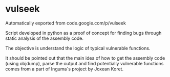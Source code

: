# vulseek
Automatically exported from code.google.com/p/vulseek

Script developed in python as a proof of concept for finding bugs through static analysis of the assembly code.

The objective is understand the logic of typical vulnerable functions.

It should be pointed out that the main idea of how to get the assembly code (using objdump), 
parse the output and find potentially vulnerable functions comes from a part of Inguma´s project by Joxean Koret.
